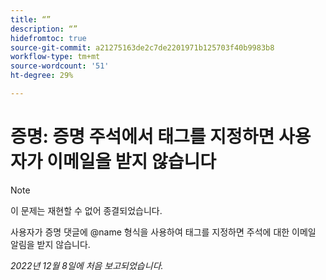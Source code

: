 ```yaml
---
title: “”
description: “”
hidefromtoc: true
source-git-commit: a21275163de2c7de2201971b125703f40b9983b8
workflow-type: tm+mt
source-wordcount: '51'
ht-degree: 29%

---
```



# 증명: 증명 주석에서 태그를 지정하면 사용자가 이메일을 받지 않습니다

>[!NOTE]
>
>이 문제는 재현할 수 없어 종결되었습니다.

사용자가 증명 댓글에 @name 형식을 사용하여 태그를 지정하면 주석에 대한 이메일 알림을 받지 않습니다.

_2022년 12월 8일에 처음 보고되었습니다._

